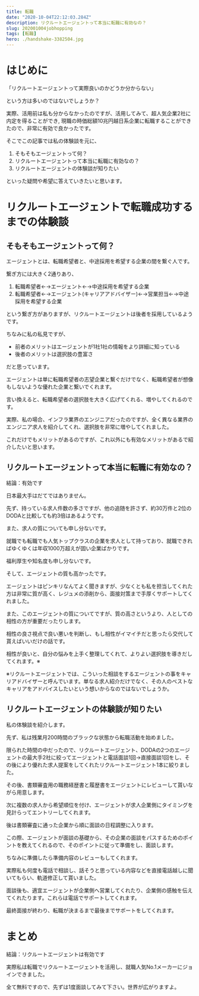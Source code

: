```yaml
---
title: 転職
date: "2020-10-04T22:12:03.284Z"
description: リクルートエージェントって本当に転職に有効なの？
slug: 202001004jobhopping
tags: [転職]
hero: ./handshake-3382504.jpg
---
```

# はじめに

「リクルートエージェントって実際良いのかどうか分からない」

という方は多いのではないでしょうか？

実際、活用前は私も分からなかったのですが、活用してみて、超人気企業2社に内定を得ることができ,
現職の時価総額10兆円越日系企業に転職することができたので、非常に有効で良かったです。

そこでこの記事では私の体験談を元に、

1. そもそもエージェントって何？
1. リクルートエージェントって本当に転職に有効なの？
1. リクルートエージェントの体験談が知りたい

といった疑問や希望に答えていきたいと思います。



# リクルートエージェントで転職成功するまでの体験談

## そもそもエージェントって何？

エージェントとは、転職希望者と、中途採用を希望する企業の間を繋ぐ人です。

繋ぎ方には大きく2通りあり、

1. 転職希望者←→エージェント←→中途採用を希望する企業
1. 転職希望者←→エージェント(キャリアアドバイザー)←→営業担当←→中途採用を希望する企業

という繋ぎ方がありますが、リクルートエージェントは後者を採用しているようです。

ちなみに私の私見ですが、

- 前者のメリットはエージェントが1社1社の情報をより詳細に知っている
- 後者のメリットは選択肢の豊富さ

だと思っています。

エージェントは単に転職希望者の志望企業と繋ぐだけでなく、転職希望者が想像もしないような優れた企業と繋いでくれます。

言い換えると、転職希望者の選択肢を大きく広げてくれる、増やしてくれるのです。

実際、私の場合、インフラ業界のエンジニアだったのですが、全く異なる業界のエンジニア求人を紹介してくれ、選択肢を非常に増やしてくれました。

これだけでもメリットがあるのですが、これ以外にも有効なメリットがあるで紹介したいと思います。

## リクルートエージェントって本当に転職に有効なの？

結論：有効です

日本最大手はだてではありません。

先ず、持っている求人件数の多さですが、他の追随を許さず、約30万件と2位のDODAと比較しても約3倍はあるようです。

また、求人の質についても申し分ないです。

就職でも転職でも人気トップクラスの企業を求人として持っており、就職できればゆくゆくは年収1000万超えが固い企業ばかりです。

福利厚生や知名度も申し分ないです。

そして、エージェントの質も高かったです。

エージェントはピンキリなんてよく聞きますが、少なくとも私を担当してくれた方は非常に質が高く、レジュメの添削から、面接対策まで手厚くサポートしてくれました。

また、このエージェントの質についてですが、質の高さというより、人としての相性の方が重要だったりします。

相性の良さ視点で良い悪いを判断し、もし相性がイマイチだと思ったら交代して貰えばいいだけの話です。

相性が良いと、自分の悩みを上手く整理してくれて、よりよい選択肢を導きだしてくれます。※

※リクルートエージェントでは、こういった相談をするエージェントの事をキャリアドバイザーと呼んでいます。単なる求人紹介だけでなく、その人のベストなキャリアをアドバイスしたいという想いからなのではないでしょうか。

## リクルートエージェントの体験談が知りたい

私の体験談を紹介します。

先ず、私は残業月200時間のブラックな状態から転職活動を始めました。

限られた時間の中だったので、リクルートエージェント、DODAの2つのエージェントの最大手2社に絞ってエージェントと電話面談1回→直接面談1回をし、その後により優れた求人提案をしてくれたリクルートエージェント1本に絞りました。

その後、書類審査用の職務経歴書と履歴書をエージェントにレビューして貰いながら用意します。

次に複数の求人から希望順位を付け、エージェントが求人企業側にタイミングを見計らってエントリーしてくれます。

後は書類審査に通った企業から順に面談の日程調整に入ります。

この際、エージェントが面談の基礎から、その企業の面談をパスするためのポイントを教えてくれるので、そのポイントに従って準備をし、面談します。

ちなみに準備したら準備内容のレビューもしてくれます。

実際私も何度も電話で相談し、話そうと思っている内容などを直接電話越しに聞いてもらい、軌道修正して貰いました。

面談後も、適宜エージェントが企業側へ営業してくれたり、企業側の感触を伝えてくれたります。これらは電話でサポートしてくれます。

最終面接が終わり、転職が決まるまで最後までサポートをしてくれます。

# まとめ

結論：リクルートエージェントは有効です

実際私は転職でリクルートエージェントを活用し、就職人気No.1メーカーにジョインできました。

全て無料ですので、先ずは1度面談してみて下さい。世界が広がりますよ。